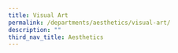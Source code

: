 ```yaml
---
title: Visual Art
permalink: /departments/aesthetics/visual-art/
description: ""
third_nav_title: Aesthetics
---
```

